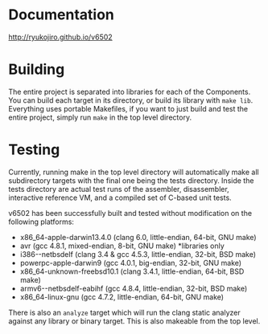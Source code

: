 # Documentation
http://ryukojiro.github.io/v6502

# Building
The entire project is separated into libraries for each of the
Components. You can build each target in its directory, or build its
library with `make lib`. Everything uses portable Makefiles, if you want to
just build and test the entire project, simply run `make` in the top level
directory.

# Testing

Currently, running make in the top level directory will automatically make all
subdirectory targets with the final one being the tests directory. Inside the
tests directory are actual test runs of the assembler, disassembler, interactive
reference VM, and a compiled set of C-based unit tests.

v6502 has been successfully built and tested without modification on the
following platforms:

- x86_64-apple-darwin13.4.0 (clang 6.0, little-endian, 64-bit, GNU make)
- avr (gcc 4.8.1, mixed-endian, 8-bit, GNU make) *libraries only
- i386--netbsdelf (clang 3.4 & gcc 4.5.3, little-endian, 32-bit, BSD make)
- powerpc-apple-darwin9 (gcc 4.0.1, big-endian, 32-bit, GNU make)
- x86_64-unknown-freebsd10.1 (clang 3.4.1, little-endian, 64-bit, BSD make)
- armv6--netbsdelf-eabihf (gcc 4.8.4, little-endian, 32-bit, BSD make)
- x86_64-linux-gnu (gcc 4.7.2, little-endian, 64-bit, GNU make)

There is also an `analyze` target which will run the clang static analyzer
against any library or binary target. This is also makeable from the top level.
